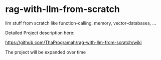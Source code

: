# rag-with-llm-from-scratch
llm stuff from scratch like function-calling, memory, vector-databases, ... 


Detailed Project description here:

https://github.com/ThaProgramah/rag-with-llm-from-scratch/wiki


The project will be expanded over time
